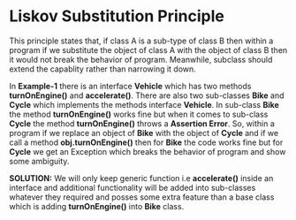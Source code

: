# Liskov Substitution Principle

This principle states that, if class A is a sub-type of class B then within a program if we substitute the object of class A with the object of class B then it would not break the behavior of program. Meanwhile, subclass should extend the capablity rather than narrowing it down.

In **Example-1** there is an interface **Vehicle** which has two methods **turnOnEngine()** and **accelerate()**. There are also two sub-classes **Bike** and **Cycle** which implements the methods interface **Vehicle**. In sub-class **Bike** the method **turnOnEngine()** works fine but when it comes to sub-class **Cycle** the method **turnOnEngine()** throws a **Assertion Error**. So, within a program if we replace an object of **Bike** with the object of **Cycle** and if we call a method **obj.turnOnEngine()** then for **Bike** the code works fine but for **Cycle** we get an Exception which breaks the behavior of program and show some ambiguity.

**SOLUTION:** We will only keep generic function i.e **accelerate()** inside an interface and additional functionality will be added into sub-classes whatever they required and posses some extra feature than a base class which is adding **turnOnEngine()** into **Bike** class.